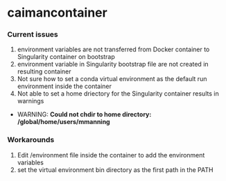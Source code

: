 # caimancontainer

### Current issues

1. environment variables are not transferred from Docker container to Singularity container on bootstrap
2. environment variable in Singularity bootstrap file are not created in resulting container
3. Not sure how to set a conda virtual environment as the default run environment inside the container
4. Not able to set a home driectory for the Singularity container results in warnings
  * WARNING: __Could not chdir to home directory: /global/home/users/mmanning__


### Workarounds

1. Edit /environment file inside the container to add the environment variables
2. set the virtual environment bin directory as the first path in the PATH

